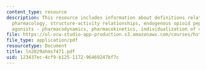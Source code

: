```yaml
---
content_type: resource
description: This resource includes information about definitions related to opioid
  pharmacology, structure-activity relationships, endogenous opioid peptides, opioid
  agonists - pharmacodynamics, pharmacokinetics, individualization of dosage.
file: https://ol-ocw-studio-app-production.s3.amazonaws.com/courses/hst-151-principles-of-pharmacology-spring-2005/123437ec4cf9b125117296469247bf7c_ln2829ahms7471.pdf
file_type: application/pdf
resourcetype: Document
title: ln2829ahms7471.pdf
uid: 123437ec-4cf9-b125-1172-96469247bf7c
---
```

